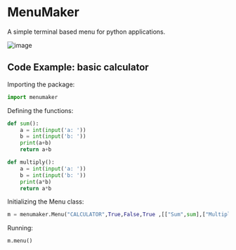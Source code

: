 # MenuMaker
A simple terminal based menu for python applications.

![image](https://user-images.githubusercontent.com/55983395/165964056-13231dd1-7758-48df-b127-e07182714f17.png)


## Code Example: basic calculator


Importing the package:

```python
import menumaker
```

Defining the functions:

```python
def sum():
    a = int(input('a: '))
    b = int(input('b: '))
    print(a+b)
    return a+b

def multiply():
    a = int(input('a: '))
    b = int(input('b: '))
    print(a*b)
    return a*b
```

Initializing the Menu class:

```python
m = menumaker.Menu("CALCULATOR",True,False,True ,[["Sum",sum],["Multiply",multiply]])
```

Running:

```python
m.menu()
```

